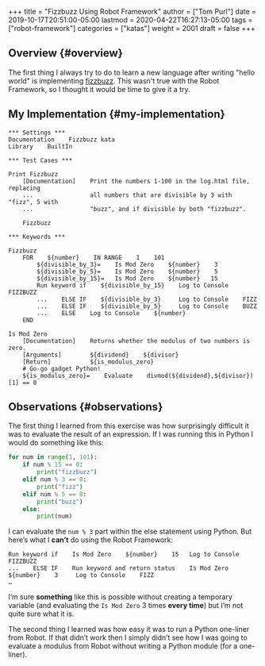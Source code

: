 +++
title = "Fizzbuzz Using Robot Framework"
author = ["Tom Purl"]
date = 2019-10-17T20:51:00-05:00
lastmod = 2020-04-22T16:27:13-05:00
tags = ["robot-framework"]
categories = ["katas"]
weight = 2001
draft = false
+++

## Overview {#overview}

The first thing I always try to do to learn a new language after writing "hello
world" is implementing [fizzbuzz](http://codingdojo.org/kata/FizzBuzz/). This wasn't true with the Robot Framework, so I
thought it would be time to give it a try.


## My Implementation {#my-implementation}

```robot
*** Settings ***
Documentation    Fizzbuzz kata
Library    BuiltIn

*** Test Cases ***

Print Fizzbuzz
    [Documentation]    Print the numbers 1-100 in the log.html file, replacing
    ...                all numbers that are divisible by 3 with "fizz", 5 with
    ...                "buzz", and if divisible by both "fizzbuzz".

    Fizzbuzz

*** Keywords ***

Fizzbuzz
    FOR    ${number}    IN RANGE    1    101
        ${divisible_by_3}=    Is Mod Zero    ${number}    3
        ${divisible_by_5}=    Is Mod Zero    ${number}    5
        ${divisible_by_15}=   Is Mod Zero    ${number}   15
        Run keyword if    ${divisible_by_15}    Log to Console    FIZZBUZZ
        ...    ELSE IF    ${divisible_by_3}     Log to Console    FIZZ
        ...    ELSE IF    ${divisible_by_5}     Log to Console    BUZZ
        ...    ELSE    Log to Console    ${number}
    END

Is Mod Zero
    [Documentation]    Returns whether the modulus of two numbers is zero.
    [Arguments]        ${dividend}    ${divisor}
    [Return]           ${is_modulus_zero}
    # Go-go gadget Python!
    ${is_modulus_zero}=    Evaluate    divmod(${dividend},${divisor})[1] == 0
```


## Observations {#observations}

The first thing I learned from this exercise was how surprisingly difficult it
was to evaluate the result of an expression. If I was running this in Python I
would do something like this:

```python
for num in range(1, 101):
    if num % 15 == 0:
        print("fizzbuzz")
    elif num % 3 == 0:
        print("fizz")
    elif num % 5 == 0:
        print("buzz")
    else:
        print(num)
```

I can evaluate the `num % 3` part within the else statement using Python. But
here’s what I **can’t** do using the Robot Framework:

```robot
Run keyword if    Is Mod Zero    ${number}    15   Log to Console    FIZZBUZZ
...    ELSE IF    Run keyword and return status    Is Mod Zero    ${number}    3     Log to Console    FIZZ
…
```

I’m sure **something** like this is possible without creating a temporary variable
(and evaluating the `Is Mod Zero` 3 times **every time**) but I’m not quite sure
what it is.

The second thing I learned was how easy it was to run a Python one-liner from
Robot. If that didn’t work then I simply didn’t see how I was going to evaluate a
modulus from Robot without writing a Python module (for a one-liner).
